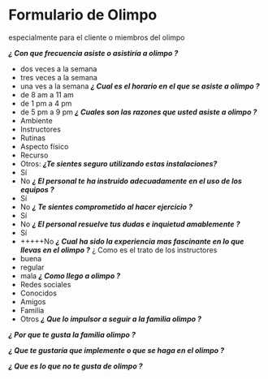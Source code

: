 # Formulario de Olimpo

especialmente para el cliente o miembros del olimpo

***¿ Con que frecuencia asiste o asistiría a olimpo ?***
* dos veces a la semana
* tres veces a la semana
* una ves a la semana
***¿ Cual es el horario en el que se asiste a olimpo ?***
* de 8 am a 11 am
* de 1 pm a 4 pm
* de 5 pm a 9 pm
***¿ Cuales son las razones que usted asiste a olimpo ?***
* Ambiente
* Instructores
* Rutinas
* Aspecto físico
* Recurso
* Otros:
***¿Te sientes seguro utilizando estas instalaciones?***
* Sí
* No
***¿ El personal te ha instruido adecuadamente en el uso de los equipos ?***
* Sí
* No
***¿ Te sientes comprometido al hacer ejercicio ?***
* Sí
* No
***¿ El personal resuelve tus dudas e inquietud amablemente ?***
* Sí
* +++++No
***¿ Cual ha sido la experiencia mas fascinante en lo que llevas en el olimpo ?***
¿ Como es el trato de los instructores
* buena
* regular
* mala
***¿ Como llego a olimpo ?***
* Redes sociales
* Conocidos
* Amigos
* Familia
* Otros
***¿ Que lo impulsor a seguir a la familia olimpo ?***

***¿ Por que te gusta la familia olimpo ?***

***¿ Que te gustaría que implemente o que se haga en el olimpo ?***

***¿ Que es lo que no te gusta de olimpo ?***
